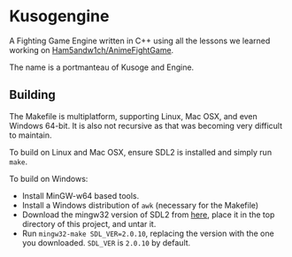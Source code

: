 # Kusogengine

A Fighting Game Engine written in C++ using all the lessons we learned working on
[Ham5andw1ch/AnimeFightGame](https://github.com/Ham5andw1ch/AnimeFightGame).

The name is a portmanteau of Kusoge and Engine.

## Building

The Makefile is multiplatform, supporting Linux, Mac OSX, and even Windows 64-bit. It is also
not recursive as that was becoming very difficult to maintain.

To build on Linux and Mac OSX, ensure SDL2 is installed and simply run `make`.

To build on Windows:
- Install MinGW-w64 based tools.
- Install a Windows distribution of `awk` (necessary for the Makefile)
- Download the mingw32 version of SDL2 from
[here](https://www.libsdl.org/download-2.0.php), place it in the top directory
of this project, and untar it.
- Run `mingw32-make SDL_VER=2.0.10`, replacing the version with the one you downloaded.
`SDL_VER` is `2.0.10` by default.
